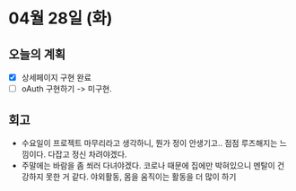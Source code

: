 # 04월 28일 (화)

## 오늘의 계획

- [x] 상세페이지 구현 완료
- [ ] oAuth 구현하기 -> 미구현.

## 회고

- 수요일이 프로젝트 마무리라고 생각하니, 뭔가 정이 안생기고.. 점점 루즈해지는 느낌이다. 다잡고 정신 차려야겠다.
- 주말에는 바람을 좀 쐬러 다녀야겠다. 코로나 때문에 집에만 박혀있으니 멘탈이 건강하지 못한 거 같다. 야외활동, 몸을 움직이는 활동을 더 많이 하기
